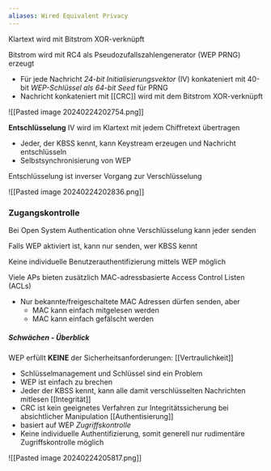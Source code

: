 ```yaml
---
aliases: Wired Equivalent Privacy
---
```


Klartext wird mit Bitstrom XOR-verknüpft 

Bitstrom wird mit RC4 als Pseudozufallszahlengenerator (WEP PRNG) erzeugt 
- Für jede Nachricht *24-bit Initialisierungsvektor* (IV) konkateniert mit 40-bit *WEP-Schlüssel als 64-bit Seed* für PRNG 
- Nachricht  konkateniert mit [[CRC]] wird mit dem Bitstrom XOR-verknüpft

![[Pasted image 20240224202754.png]]

**Entschlüsselung**
IV wird im Klartext mit jedem Chiffretext übertragen 
- Jeder, der KBSS kennt, kann Keystream erzeugen und Nachricht entschlüsseln 
- Selbstsynchronisierung von WEP 

Entschlüsselung ist inverser Vorgang zur Verschlüsselung

![[Pasted image 20240224202836.png]]

### Zugangskontrolle
Bei Open System Authentication ohne Verschlüsselung kann jeder senden 

Falls WEP aktiviert ist, kann nur senden, wer KBSS kennt 

Keine individuelle Benutzerauthentifizierung mittels WEP möglich 

Viele APs bieten zusätzlich MAC-adressbasierte Access Control Listen (ACLs) 
- Nur bekannte/freigeschaltete MAC Adressen dürfen senden, aber 
	- MAC kann einfach mitgelesen werden 
	- MAC kann einfach gefälscht werden

##### Schwächen - Überblick
WEP erfüllt **KEINE** der Sicherheitsanforderungen: 
[[Vertraulichkeit]]
- Schlüsselmanagement und Schlüssel sind ein Problem 
- WEP ist einfach zu brechen 
- Jeder der KBSS kennt, kann alle damit verschlüsselten Nachrichten mitlesen 
[[Integrität]] 
- CRC ist kein geeignetes Verfahren zur Integritätssicherung bei absichtlicher Manipulation 
[[Authentisierung]] 
- basiert auf WEP 
*Zugriffskontrolle* 
- Keine individuelle Authentifizierung, somit generell nur rudimentäre Zugriffskontrolle möglich

![[Pasted image 20240224205817.png]]
